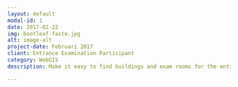 ```yaml
---
layout: default
modal-id: 1
date: 2017-02-22
img: bootleaf-faste.jpg
alt: image-alt
project-date: Februari 2017
client: Entrance Examination Participant
category: WebGIS
description: Make it easy to find buildings and exam rooms for the entrance examination participants. On this website, you can filter buildings, rooms every floor for search spesific building and room. This WebGIS is development from repository <a href="https://github.com/bmcbride">Bryan McBride - Bootleaf</a>, that changed location to Building campus State Islamic University of Sulthan Syarif Kasim Riau. Using Twitter Bootstrap and LeafletJS.  

---
```


